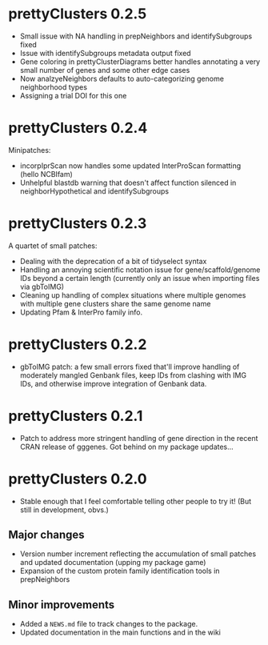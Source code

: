# prettyClusters 0.2.5
* Small issue with NA handling in prepNeighbors and identifySubgroups fixed
* Issue with identifySubgroups metadata output fixed
* Gene coloring in prettyClusterDiagrams better handles annotating a very small number of genes and some other edge cases
* Now analzyeNeighbors defaults to auto-categorizing genome neighborhood types
* Assigning a trial DOI for this one

# prettyClusters 0.2.4
Minipatches:
* incorpIprScan now handles some updated InterProScan formatting (hello NCBIfam)
* Unhelpful blastdb warning that doesn't affect function silenced in neighborHypothetical and identifySubgroups

# prettyClusters 0.2.3
A quartet of small patches:
* Dealing with the deprecation of a bit of tidyselect syntax
* Handling an annoying scientific notation issue for gene/scaffold/genome IDs beyond a certain length (currently only an issue when importing files via gbToIMG)
* Cleaning up handling of complex situations where multiple genomes with multiple gene clusters share the same genome name
* Updating Pfam & InterPro family info.

# prettyClusters 0.2.2
* gbToIMG patch: a few small errors fixed that'll improve handling of moderately mangled Genbank files, keep IDs from clashing with IMG IDs, and otherwise improve integration of Genbank data.

# prettyClusters 0.2.1
* Patch to address more stringent handling of gene direction in the recent CRAN release of gggenes.  Got behind on my package updates...

# prettyClusters 0.2.0
* Stable enough that I feel comfortable telling other people to try it!  (But still in development, obvs.)

## Major changes
* Version number increment reflecting the accumulation of small patches and updated documentation (upping my package game)
* Expansion of the custom protein family identification tools in prepNeighbors

## Minor improvements
* Added a `NEWS.md` file to track changes to the package.
* Updated documentation in the main functions and in the wiki
